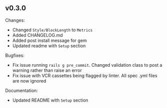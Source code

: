 ## v0.3.0

Changes:

  - Changed `Style/BlockLength` to `Metrics`
  - Added CHANGELOG.md
  - Added post install message for gem
  - Updated readme with `Setup` section

Bugfixes:

  - Fix issue running `rails g pre_commit`. Changed validation class to post a warning rather than raise an error
  - Fix issue with VCR cassettes being flagged by linter. All spec .yml files are now ignored

Documentation:

  - Updated README with `Setup` section
